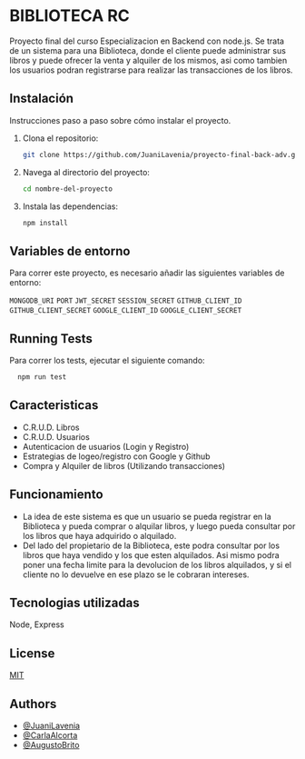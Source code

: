 # BIBLIOTECA RC

Proyecto final del curso Especializacion en Backend con node.js.
Se trata de un sistema para una Biblioteca, donde el cliente puede administrar sus libros
y puede ofrecer la venta y alquiler de los mismos, asi como tambien los usuarios podran
registrarse para realizar las transacciones de los libros.

## Instalación

Instrucciones paso a paso sobre cómo instalar el proyecto.

1. Clona el repositorio:
   ```bash
   git clone https://github.com/JuaniLavenia/proyecto-final-back-adv.git
   ```
2. Navega al directorio del proyecto:
   ```bash
   cd nombre-del-proyecto
   ```
3. Instala las dependencias:
   ```bash
   npm install
   ```

## Variables de entorno

Para correr este proyecto, es necesario añadir las siguientes variables de entorno:

`MONGODB_URI`
`PORT`
`JWT_SECRET`
`SESSION_SECRET`
`GITHUB_CLIENT_ID`
`GITHUB_CLIENT_SECRET`
`GOOGLE_CLIENT_ID`
`GOOGLE_CLIENT_SECRET`

## Running Tests

Para correr los tests, ejecutar el siguiente comando:

```bash
  npm run test
```

## Caracteristicas

- C.R.U.D. Libros
- C.R.U.D. Usuarios
- Autenticacion de usuarios (Login y Registro)
- Estrategias de logeo/registro con Google y Github
- Compra y Alquiler de libros (Utilizando transacciones)

## Funcionamiento

- La idea de este sistema es que un usuario se pueda registrar en la Biblioteca y
  pueda comprar o alquilar libros, y luego pueda consultar por los libros que haya
  adquirido o alquilado.
- Del lado del propietario de la Biblioteca, este podra consultar por los libros
  que haya vendido y los que esten alquilados. Asi mismo podra poner una fecha limite
  para la devolucion de los libros alquilados, y si el cliente no lo devuelve en ese plazo
  se le cobraran intereses.

## Tecnologias utilizadas

Node, Express

## License

[MIT](https://choosealicense.com/licenses/mit/)

## Authors

- [@JuaniLavenia](https://github.com/JuaniLavenia)
- [@CarlaAlcorta](https://github.com/carlial)
- [@AugustoBrito](https://github.com/djauguust)

